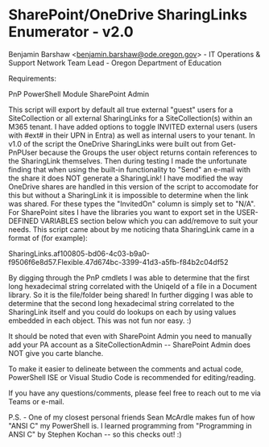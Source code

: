 # SharePoint/OneDrive SharingLinks Enumerator - v2.0
Benjamin Barshaw <<benjamin.barshaw@ode.oregon.gov>> - IT Operations & Support Network Team Lead - Oregon Department of Education

Requirements: 

PnP PowerShell Module
SharePoint Admin  

This script will export by default all true external "guest" users for a SiteCollection or all external SharingLinks for a SiteCollection(s) within an M365 tenant. I have added options to toggle INVITED external users (users with #ext# 
in their UPN in Entra) as well as internal users to your tenant. In v1.0 of the script the OneDrive SharingLinks were built out from Get-PnPUser because the Groups the user object returns contain references to the SharingLink 
themselves. Then during testing I made the unfortunate finding that when using the built-in functionality to "Send" an e-mail with the share it does NOT generate a SharingLink! I have modified the way OneDrive shares are handled in
this version of the script to accomodate for this but without a SharingLink it is impossible to determine when the link was shared. For these types the "InvitedOn" column is simply set to "N/A". For SharePoint sites I have the libraries
you want to export set in the USER-DEFINED VARIABLES section below which you can add/remove to suit your needs.  This script came about by me noticing thata SharingLink came in a format of (for example):

SharingLinks.af100805-bd06-4c03-b9a0-f9506f6e8d57.Flexible.47d674bc-3399-41d3-a5fb-f84b2c04df52

By digging through the PnP cmdlets I was able to determine that the first long hexadecimal string correlated with the UniqeId of a file in a Document library. So it is the file/folder being shared! In further digging I was able
to determine that the second long hexadecimal string correlated to the SharingLink itself and you could do lookups on each by using values embedded in each object. This was not fun nor easy. :)

It should be noted that even with SharePoint Admin you need to manually add your PA account as a SiteCollectionAdmin -- SharePoint Admin does NOT give you carte blanche.

To make it easier to delineate between the comments and actual code, PowerShell ISE or Visual Studio Code is recommended for editing/reading.

If you have any questions/comments, please feel free to reach out to me via Teams or e-mail.

P.S. - One of my closest personal friends Sean McArdle makes fun of how "ANSI C" my PowerShell is. I learned programming from "Programming in ANSI C" by Stephen Kochan -- so this checks out! :)
